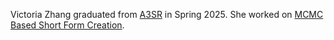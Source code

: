 Victoria Zhang graduated from [A3SR](https://steinhardt.nyu.edu/degree/ms-applied-statistics-social-science-research) in Spring 2025. She worked on [MCMC Based Short Form Creation](/projects/mcmc_sa).